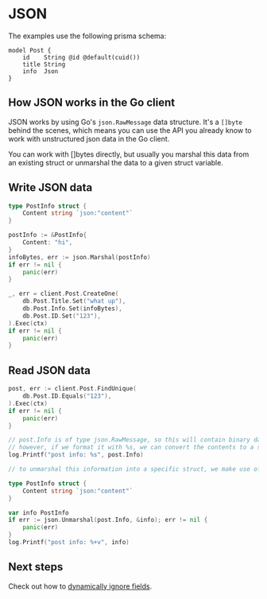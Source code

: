 # JSON

The examples use the following prisma schema:

```prisma
model Post {
    id    String @id @default(cuid())
    title String
    info  Json
}
```

## How JSON works in the Go client

JSON works by using Go's `json.RawMessage` data structure. It's a `[]byte` behind the scenes, which means you can use the API you already know to work with unstructured json data in the Go client.

You can work with []bytes directly, but usually you marshal this data from an existing struct or unmarshal the data to a given struct variable.

## Write JSON data

```go
type PostInfo struct {
    Content string `json:"content"`
}

postInfo := &PostInfo{
    Content: "hi",
}
infoBytes, err := json.Marshal(postInfo)
if err != nil {
    panic(err)
}

_, err = client.Post.CreateOne(
    db.Post.Title.Set("what up"),
    db.Post.Info.Set(infoBytes),
    db.Post.ID.Set("123"),
).Exec(ctx)
if err != nil {
    panic(err)
}
```

## Read JSON data

```go
post, err := client.Post.FindUnique(
    db.Post.ID.Equals("123"),
).Exec(ctx)
if err != nil {
    panic(err)
}

// post.Info is of type json.RawMessage, so this will contain binary data such as [123 34 97 116 116 ...]
// however, if we format it with %s, we can convert the contents to a string to see what's inside:
log.Printf("post info: %s", post.Info)

// to unmarshal this information into a specific struct, we make use of Go's usual handling of json data:

type PostInfo struct {
    Content string `json:"content"`
}

var info PostInfo
if err := json.Unmarshal(post.Info, &info); err != nil {
    panic(err)
}
log.Printf("post info: %+v", info)
```

## Next steps

Check out how to [dynamically ignore fields](15-if-present-methods.md).
